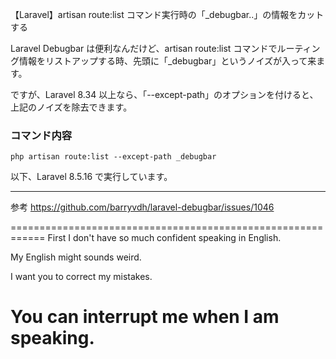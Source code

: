 【Laravel】artisan route:list コマンド実行時の「_debugbar..」の情報をカットする


Laravel Debugbar は便利なんだけど、artisan route:list コマンドでルーティング情報をリストアップする時、先頭に「_debugbar」というノイズが入って来ます。

ですが、Laravel 8.34 以上なら、「--except-path」のオプションを付けると、上記のノイズを除去できます。

### コマンド内容
```
php artisan route:list --except-path _debugbar
```

以下、Laravel 8.5.16 で実行しています。


____________________________________________________________
参考
https://github.com/barryvdh/laravel-debugbar/issues/1046



============================================================
First I don't have so much confident speaking in English.

My English might sounds weird.

I want you to correct my mistakes.

You can interrupt me when I am speaking.
============================================================

